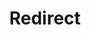﻿---
layout: src/layouts/Redirect.astro
title: Redirect
redirect: /docs/security/exposing-octopus
pubDate:  2023-01-01
navSearch: false
navSitemap: false
navMenu: false
---
